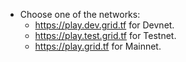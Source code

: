 - Choose one of the networks:
  -  https://play.dev.grid.tf for Devnet.
  -  https://play.test.grid.tf for Testnet.
  -  https://play.grid.tf for Mainnet.